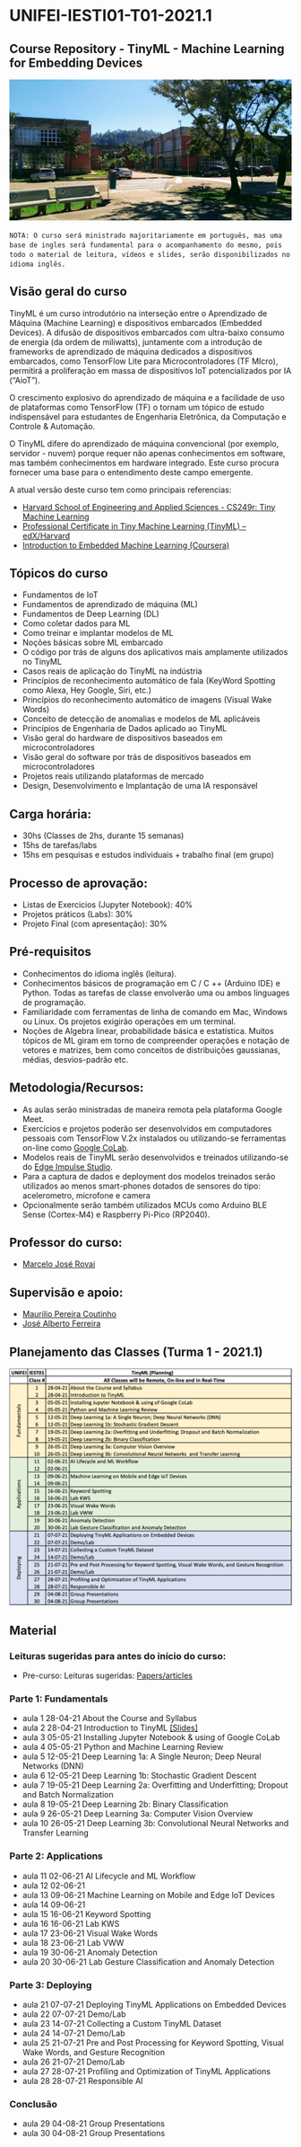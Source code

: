 # UNIFEI-IESTI01-T01-2021.1
## Course Repository - TinyML - Machine Learning for Embedding Devices

<img src='IESTI_1.jpg'/>

`NOTA: O curso será ministrado majoritariamente em português, mas uma base de ingles será fundamental para o acompanhamento do mesmo, pois todo o material de leitura, vídeos e slides, serão disponibilizados no idioma inglês.`

## Visão geral do curso

TinyML é um curso introdutório na interseção entre o Aprendizado de Máquina (Machine Learning) e dispositivos embarcados (Embedded Devices). A difusão de dispositivos embarcados com ultra-baixo consumo de energia (da ordem de miliwatts), juntamente com a introdução de frameworks de aprendizado de máquina dedicados a dispositivos embarcados, como TensorFlow Lite para Microcontroladores (TF MIcro), permitirá a proliferação em massa de dispositivos IoT potencializados por IA (“AioT”). 

O crescimento explosivo do aprendizado de máquina e a facilidade de uso de plataformas como TensorFlow (TF) o tornam um tópico de estudo indispensável para estudantes de Engenharia Eletrônica, da Computação e Controle & Automação. 

O TinyML difere do aprendizado de máquina convencional (por exemplo, servidor - nuvem) porque requer não apenas conhecimentos em software, mas também conhecimentos em hardware integrado. Este curso procura fornecer uma base para o entendimento deste campo emergente.

A atual versão deste curso tem como principais referencias:
+ [Harvard School of Engineering and Applied Sciences - CS249r: Tiny Machine Learning](https://sites.google.com/g.harvard.edu/tinyml/home)
+ [Professional Certificate in Tiny Machine Learning (TinyML) – edX/Harvard](https://www.edx.org/professional-certificate/harvardx-tiny-machine-learning)
+ [Introduction to Embedded Machine Learning (Coursera)](https://www.coursera.org/learn/introduction-to-embedded-machine-learning)

## Tópicos do curso

+	Fundamentos de IoT
+	Fundamentos de aprendizado de máquina (ML)
+	Fundamentos de Deep Learning (DL)
+	Como coletar dados para ML
+	Como treinar e implantar modelos de ML
+	Noções básicas sobre ML embarcado
+	O código por trás de alguns dos aplicativos mais amplamente utilizados no TinyML
+	Casos reais de aplicação do TinyML na indústria
+	Princípios de reconhecimento automático de fala (KeyWord Spotting como Alexa, Hey Google, Siri, etc.)
+	Princípios do reconhecimento automático de imagens (Visual Wake Words)
+	Conceito de detecção de anomalias e modelos de ML aplicáveis 
+	Princípios de Engenharia de Dados aplicado ao TinyML
+	Visão geral do hardware de dispositivos baseados em microcontroladores
+	Visão geral do software por trás de dispositivos baseados em microcontroladores
+	Projetos reais utilizando plataformas de mercado
+	Design, Desenvolvimento e Implantação de uma IA responsável

## Carga horária: 
+	30hs (Classes de 2hs, durante 15 semanas) 
+	15hs de tarefas/labs
+	15hs em pesquisas e estudos individuais + trabalho final (em grupo)

## Processo de aprovação:
+	Listas de Exercicios (Jupyter Notebook): 40%
+	Projetos práticos (Labs): 30%
+	Projeto Final (com apresentação): 30%

## Pré-requisitos
+ Conhecimentos do idioma inglês (leitura).
+ Conhecimentos básicos de programação em  C / C ++ (Arduino IDE) e Python. Todas as tarefas de classe envolverão uma ou ambos linguages de programação.
+ Familiaridade com ferramentas de linha de comando em Mac, Windows ou Linux. Os projetos exigirão operações em um terminal.
+ Noções de Algebra linear, probabilidade básica e estatística. Muitos tópicos de ML giram em torno de compreender operações e notação de vetores e matrizes, bem como conceitos de distribuições gaussianas, médias, desvios-padrão etc.

## Metodologia/Recursos: 
+ As aulas serão ministradas de maneira remota pela plataforma Google Meet.
+ Exercícios e projetos poderão ser desenvolvidos em computadores pessoais com TensorFlow V.2x instalados ou utilizando-se ferramentas on-line como [Google CoLab](https://colab.research.google.com/notebooks/intro.ipynb).
+ Modelos reais de TinyML serão desenvolvidos e treinados utilizando-se do [Edge Impulse Studio](https://www.edgeimpulse.com/).
+ Para a captura de dados e deployment dos modelos treinados serão utilizados ao menos smart-phones dotados de sensores do tipo: acelerometro, microfone e camera
+ Opcionalmente serão também utilizados MCUs como Arduino BLE Sense (Cortex-M4) e Raspberry Pi-Pico (RP2040). 

## Professor do curso:
+ [Marcelo José Rovai]()

## Supervisão e apoio:
+ [Maurilio Pereira Coutinho]()
+ [José Alberto Ferreira]()

## Planejamento das Classes (Turma 1 - 2021.1)
<img src='Class_Schedule_2021.1.png'/>

## Material

### Leituras sugeridas para antes do início do curso:
+ Pre-curso: Leituras sugeridas: [Papers/articles](doc/pre-course/)

### Parte 1: Fundamentals 
+ aula 1	28-04-21	About the Course and Syllabus
+ aula 2	28-04-21	Introduction to TinyML  [[Slides]](slides/1-1-1.pdf)
+ aula 3	05-05-21	Installing Jupyter Notebook & using of Google CoLab 
+ aula 4	05-05-21	Python and Machine Learning Review
+ aula 5	12-05-21	Deep Learning 1a: A Single Neuron; Deep Neural Networks (DNN)
+ aula 6	12-05-21	Deep Learning 1b: Stochastic Gradient Descent
+ aula 7	19-05-21	Deep Learning 2a: Overfitting and Underfitting; Dropout and Batch Normalization
+ aula 8	19-05-21	Deep Learning 2b: Binary Classification 
+ aula 9	26-05-21	Deep Learning 3a: Computer Vision Overview
+ aula 10	26-05-21	Deep Learning 3b: Convolutional Neural Networks  and Transfer Learning

### Parte 2: Applications
+ aula 11	02-06-21	AI Lifecycle and ML Workflow
+ aula 12	02-06-21	
+ aula 13	09-06-21	Machine Learning on Mobile and Edge IoT Devices
+ aula 14	09-06-21	
+ aula 15	16-06-21	Keyword Spotting
+ aula 16	16-06-21	Lab KWS
+ aula 17	23-06-21	Visual Wake Words
+ aula 18	23-06-21	Lab VWW
+ aula 19	30-06-21	Anomaly Detection
+ aula 20	30-06-21	Lab Gesture Classification and Anomaly Detection

### Parte 3: Deploying
+ aula 21	07-07-21	Deploying TinyML Applications on Embedded Devices
+ aula 22	07-07-21	Demo/Lab
+ aula 23	14-07-21	Collecting a Custom TinyML Dataset
+ aula 24	14-07-21	Demo/Lab
+ aula 25	21-07-21	Pre and Post Processing for Keyword Spotting, Visual Wake Words, and Gesture Recognition
+ aula 26	21-07-21	Demo/Lab
+ aula 27	28-07-21	Profiling and Optimization of TinyML Applications
+ aula 28	28-07-21	Responsible AI

### Conclusão
+ aula 29	04-08-21	Group Presentations 
+ aula 30	04-08-21	Group Presentations 
